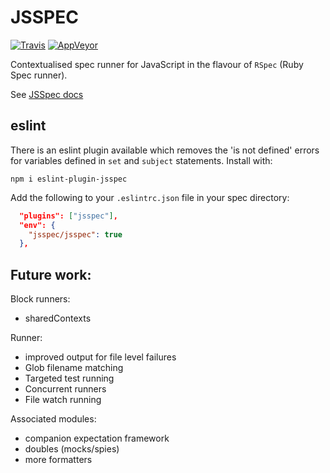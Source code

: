 # JSSPEC
[![Travis](https://img.shields.io/travis/jsspec/jsspec/master.svg?logo=travis&style=for-the-badge)](https://travis-ci.org/jsspec/jsspec)
[![AppVeyor](https://img.shields.io/appveyor/ci/HookyQR/jsspec/master.svg?logo=appveyor&style=for-the-badge)](https://ci.appveyor.com/project/HookyQR/jsspec)

Contextualised spec runner for JavaScript in the flavour of `RSpec` (Ruby Spec runner).

See [JSSpec docs](https://jsspec.github.io/)


## eslint
There is an eslint plugin available which removes the 'is not defined' errors for variables defined in `set` and `subject` statements. Install with:

`npm i eslint-plugin-jsspec`

Add the following to your `.eslintrc.json` file in your spec directory:
```json
  "plugins": ["jsspec"],
  "env": {
    "jsspec/jsspec": true
  },
```

## Future work:
Block runners:
* sharedContexts

Runner:
* improved output for file level failures
* Glob filename matching
* Targeted test running
* Concurrent runners
* File watch running

Associated modules:
* companion expectation framework
* doubles (mocks/spies)
* more formatters
